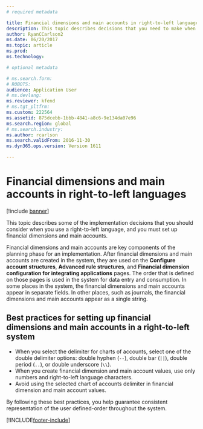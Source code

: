 ```yaml
---
# required metadata

title: Financial dimensions and main accounts in right-to-left languages
description: This topic describes decisions that you need to make when you use a right-to-left language, and you must set up financial dimensions and main accounts.
author: RyanCCarlson2
ms.date: 06/20/2017
ms.topic: article
ms.prod: 
ms.technology: 

# optional metadata

# ms.search.form: 
# ROBOTS: 
audience: Application User
# ms.devlang: 
ms.reviewer: kfend
# ms.tgt_pltfrm: 
ms.custom: 222564
ms.assetid: 875dcebb-1bbb-4841-a8c6-9e134da07e96
ms.search.region: global
# ms.search.industry: 
ms.author: rcarlson
ms.search.validFrom: 2016-11-30
ms.dyn365.ops.version: Version 1611

---
```


# Financial dimensions and main accounts in right-to-left languages

[!include [banner](../includes/banner.md)]

This topic describes some of the implementation decisions that you should consider when you use a right-to-left language, and you must set up financial dimensions and main accounts.

Financial dimensions and main accounts are key components of the planning phase for an implementation. After financial dimensions and main accounts are created in the system, they are used on the **Configure account structures**, **Advanced rule structures**, and **Financial dimension configuration for integrating applications** pages. The order that is defined on those pages is used in the system for data entry and consumption. In some places in the system, the financial dimensions and main accounts appear in separate fields. In other places, such as journals, the financial dimensions and main accounts appear as a single string.

## Best practices for setting up financial dimensions and main accounts in a right-to-left system

- When you select the delimiter for charts of accounts, select one of the double delimiter options: double hyphen (`--`), double bar (`||`), double period (`..`), or double underscore (`\\`).
- When you create financial dimension and main account values, use only numbers and right-to-left language characters.
- Avoid using the selected chart of accounts delimiter in financial dimension and main account values.

By following these best practices, you help guarantee consistent representation of the user defined-order throughout the system.


[!INCLUDE[footer-include](../../../includes/footer-banner.md)]
